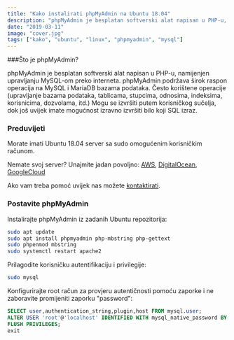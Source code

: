 ```yaml
---
title: "Kako instalirati phpMyAdmin na Ubuntu 18.04"
description: "phpMyAdmin je besplatan softverski alat napisan u PHP-u, namijenjen upravljanju MySQL-om preko interneta. phpMyAdmin podržava širok raspon operacija na MySQL i MariaDB bazama podataka. Često korištene operacije (upravljanje bazama podataka, tablicama, stupcima, odnosima, indeksima, korisnicima, dozvolama, itd.) Mogu se izvršiti putem korisničkog sučelja, dok još uvijek imate mogućnost izravno izvršiti bilo koji SQL izraz."
date: "2019-03-11"
image: "cover.jpg"
tags: ["kako", "ubuntu", "linux", "phpmyadmin", "mysql"]
---
```


###Što je phpMyAdmin?

phpMyAdmin je besplatan softverski alat napisan u PHP-u, namijenjen upravljanju MySQL-om preko interneta. phpMyAdmin podržava širok raspon operacija na MySQL i MariaDB bazama podataka. Često korištene operacije (upravljanje bazama podataka, tablicama, stupcima, odnosima, indeksima, korisnicima, dozvolama, itd.) Mogu se izvršiti putem korisničkog sučelja, dok još uvijek imate mogućnost izravno izvršiti bilo koji SQL izraz.

### Preduvijeti

Morate imati Ubuntu 18.04 server sa sudo omogućenim korisničkim računom.

Nemate svoj server? Unajmite jadan povoljno: [AWS](https://aws.amazon.com/), [DigitalOcean](https://m.do.co/c/f3e244ff3126), [GoogleCloud](https://cloud.google.com/)

Ako vam treba pomoć uvijek nas možete [kontaktirati](/kontakt/).

### Postavite phpMyAdmin

Instalirajte phpMyAdmin iz zadanih Ubuntu repozitorija:

```bash
sudo apt update
sudo apt install phpmyadmin php-mbstring php-gettext
sudo phpenmod mbstring
sudo systemctl restart apache2
```

Prilagodite korisničku autentifikaciju i privilegije:

```bash
sudo mysql
```

Konfigurirajte root račun za provjeru autentičnosti pomoću zaporke i ne zaboravite promijeniti zaporku "password":

```sql
SELECT user,authentication_string,plugin,host FROM mysql.user;
ALTER USER 'root'@'localhost' IDENTIFIED WITH mysql_native_password BY 'password';
FLUSH PRIVILEGES;
exit
```
